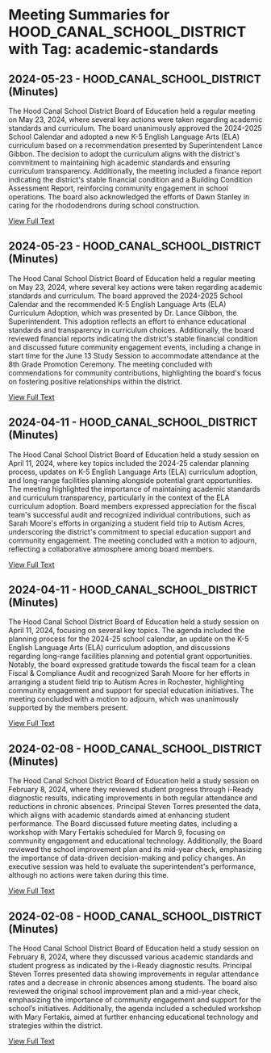 # Meeting Summaries for HOOD_CANAL_SCHOOL_DISTRICT with Tag: academic-standards

## 2024-05-23 - HOOD_CANAL_SCHOOL_DISTRICT (Minutes)

The Hood Canal School District Board of Education held a regular meeting on May 23, 2024, where several key actions were taken regarding academic standards and curriculum. The board unanimously approved the 2024-2025 School Calendar and adopted a new K-5 English Language Arts (ELA) curriculum based on a recommendation presented by Superintendent Lance Gibbon. The decision to adopt the curriculum aligns with the district's commitment to maintaining high academic standards and ensuring curriculum transparency. Additionally, the meeting included a finance report indicating the district's stable financial condition and a Building Condition Assessment Report, reinforcing community engagement in school operations. The board also acknowledged the efforts of Dawn Stanley in caring for the rhododendrons during school construction.

[View Full Text](https://raw.githubusercontent.com/VoronoiPerspectives/WashingtonStateSchoolBoardExplorer/refs/heads/main/data/countries/usa/states/wa/counties/mason/school_boards/hood_canal_school_district/2024/processed/2024-05-23-minutes.txt)

## 2024-05-23 - HOOD_CANAL_SCHOOL_DISTRICT (Minutes)

The Hood Canal School District Board of Education held a regular meeting on May 23, 2024, where several key actions were taken regarding academic standards and curriculum. The board approved the 2024-2025 School Calendar and the recommended K-5 English Language Arts (ELA) Curriculum Adoption, which was presented by Dr. Lance Gibbon, the Superintendent. This adoption reflects an effort to enhance educational standards and transparency in curriculum choices. Additionally, the board reviewed financial reports indicating the district's stable financial condition and discussed future community engagement events, including a change in start time for the June 13 Study Session to accommodate attendance at the 8th Grade Promotion Ceremony. The meeting concluded with commendations for community contributions, highlighting the board's focus on fostering positive relationships within the district.

[View Full Text](https://raw.githubusercontent.com/VoronoiPerspectives/WashingtonStateSchoolBoardExplorer/refs/heads/main/data/countries/usa/states/wa/counties/mason/school_boards/hood_canal_school_district/2024/processed/2024-05-23-draftmtg-minutes.txt)

## 2024-04-11 - HOOD_CANAL_SCHOOL_DISTRICT (Minutes)

The Hood Canal School District Board of Education held a study session on April 11, 2024, where key topics included the 2024-25 calendar planning process, updates on K-5 English Language Arts (ELA) curriculum adoption, and long-range facilities planning alongside potential grant opportunities. The meeting highlighted the importance of maintaining academic standards and curriculum transparency, particularly in the context of the ELA curriculum adoption. Board members expressed appreciation for the fiscal team's successful audit and recognized individual contributions, such as Sarah Moore's efforts in organizing a student field trip to Autism Acres, underscoring the district's commitment to special education support and community engagement. The meeting concluded with a motion to adjourn, reflecting a collaborative atmosphere among board members.

[View Full Text](https://raw.githubusercontent.com/VoronoiPerspectives/WashingtonStateSchoolBoardExplorer/refs/heads/main/data/countries/usa/states/wa/counties/mason/school_boards/hood_canal_school_district/2024/processed/2024-04-11-minutes.txt)

## 2024-04-11 - HOOD_CANAL_SCHOOL_DISTRICT (Minutes)

The Hood Canal School District Board of Education held a study session on April 11, 2024, focusing on several key topics. The agenda included the planning process for the 2024-25 school calendar, an update on the K-5 English Language Arts (ELA) curriculum adoption, and discussions regarding long-range facilities planning and potential grant opportunities. Notably, the board expressed gratitude towards the fiscal team for a clean Fiscal & Compliance Audit and recognized Sarah Moore for her efforts in arranging a student field trip to Autism Acres in Rochester, highlighting community engagement and support for special education initiatives. The meeting concluded with a motion to adjourn, which was unanimously supported by the members present.

[View Full Text](https://raw.githubusercontent.com/VoronoiPerspectives/WashingtonStateSchoolBoardExplorer/refs/heads/main/data/countries/usa/states/wa/counties/mason/school_boards/hood_canal_school_district/2024/processed/2024-04-11-draftmtg-minutes.txt)

## 2024-02-08 - HOOD_CANAL_SCHOOL_DISTRICT (Minutes)

The Hood Canal School District Board of Education held a study session on February 8, 2024, where they reviewed student progress through i-Ready diagnostic results, indicating improvements in both regular attendance and reductions in chronic absences. Principal Steven Torres presented the data, which aligns with academic standards aimed at enhancing student performance. The Board discussed future meeting dates, including a workshop with Mary Fertakis scheduled for March 9, focusing on community engagement and educational technology. Additionally, the Board reviewed the school improvement plan and its mid-year check, emphasizing the importance of data-driven decision-making and policy changes. An executive session was held to evaluate the superintendent's performance, although no actions were taken during this time.

[View Full Text](https://raw.githubusercontent.com/VoronoiPerspectives/WashingtonStateSchoolBoardExplorer/refs/heads/main/data/countries/usa/states/wa/counties/mason/school_boards/hood_canal_school_district/2024/processed/2024-02-08-minutes.txt)

## 2024-02-08 - HOOD_CANAL_SCHOOL_DISTRICT (Minutes)

The Hood Canal School District Board of Education held a study session on February 8, 2024, where they discussed various academic standards and student progress as indicated by the i-Ready diagnostic results. Principal Steven Torres presented data showing improvements in regular attendance rates and a decrease in chronic absences among students. The board also reviewed the original school improvement plan and a mid-year check, emphasizing the importance of community engagement and support for the school’s initiatives. Additionally, the agenda included a scheduled workshop with Mary Fertakis, aimed at further enhancing educational technology and strategies within the district.

[View Full Text](https://raw.githubusercontent.com/VoronoiPerspectives/WashingtonStateSchoolBoardExplorer/refs/heads/main/data/countries/usa/states/wa/counties/mason/school_boards/hood_canal_school_district/2024/processed/2024-02-08-draftmtg-minutes.txt)


